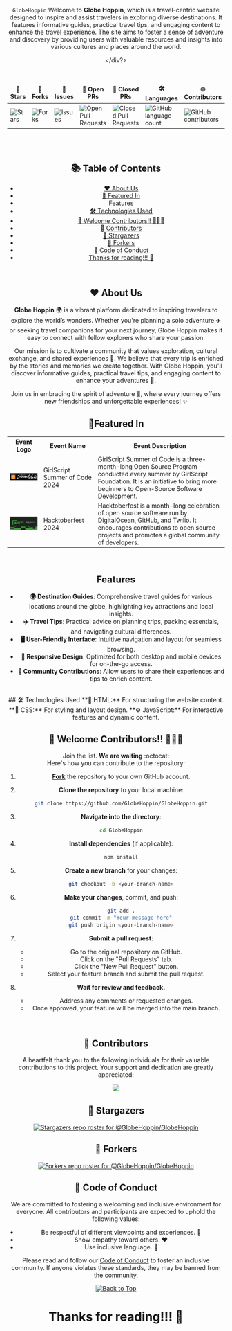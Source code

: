 <div align="center">

` GlobeHoppin `
Welcome to **Globe Hoppin**, which is a travel-centric website designed to inspire and assist travelers in exploring diverse destinations. It features informative guides, practical travel tips, and engaging content to enhance the travel experience. The site aims to foster a sense of adventure and discovery by providing users with valuable resources and insights into various cultures and places around the world.

</div?>

<div align="center">
<br>

<table align="center">
    <thead align="center">
        <tr border: 1px;>
            <td><b>🌟 Stars</b></td>
            <td><b>🍴 Forks</b></td>
            <td><b>🐛 Issues</b></td>
            <td><b>🔔 Open PRs</b></td>
            <td><b>🔕 Closed PRs</b></td>
            <td><b>🛠️ Languages</b></td>
            <td><b>🌐 Contributors</b></td>
        </tr>
     </thead>
     <tbody>
        <tr>
            <td><img alt="Stars" src="https://img.shields.io/github/stars/GlobeHoppin/GlobeHoppin?style=flat&logo=github"/></td>
            <td><img alt="Forks" src="https://img.shields.io/github/forks/GlobeHoppin/GlobeHoppin?style=flat&logo=github"/></td>
            <td><img alt="Issues" src="https://img.shields.io/github/issues/GlobeHoppin/GlobeHoppin?style=flat&logo=github"/></td>
            <td><img alt="Open Pull Requests" src="https://img.shields.io/github/issues-pr/GlobeHoppin/GlobeHoppin?style=flat&logo=github"/></td>
            <td><img alt="Closed Pull Requests" src="https://img.shields.io/github/issues-pr-closed/GlobeHoppin/GlobeHoppin?style=flat&color=critical&logo=github"/></td>
            <td><img alt="GitHub language count" src="https://img.shields.io/github/languages/count/GlobeHoppin/GlobeHoppin?style=flat&color=critical&logo=github"></td>
            <td><img alt="GitHub contributors" src="https://img.shields.io/github/contributors/GlobeHoppin/GlobeHoppin?color=2b9348"></td>
        </tr>
    </tbody>
</table>
</div>
<br>


<div align="center">
<br>

## 📚 Table of Contents
- [❤ About Us](#-about-us)
- [🚀 Featured In](#-featured-in)
- [Features](#features)
- [🛠️ Technologies Used](#-technologies-used)
- [🎉 Welcome Contributors!! 👨‍💻👋](#-welcome-contributors)
- [🙌 Contributors](#-contributors)
- [🌟 Stargazers](#-stargazers)
- [🍴 Forkers](#-forkers)
- [📝 Code of Conduct](#-code-of-conduct)
- [Thanks for reading!!! 🎉](#thanks-for-reading)

</div>
<br>

## ❤ About Us

**Globe Hoppin** 🌍 is a vibrant platform dedicated to inspiring travelers to explore the world’s wonders. Whether you're planning a solo adventure ✈️ or seeking travel companions for your next journey, Globe Hoppin makes it easy to connect with fellow explorers who share your passion.

Our mission is to cultivate a community that values exploration, cultural exchange, and shared experiences 🤝. We believe that every trip is enriched by the stories and memories we create together. With Globe Hoppin, you'll discover informative guides, practical travel tips, and engaging content to enhance your adventures 🧳.

Join us in embracing the spirit of adventure 🌄, where every journey offers new friendships and unforgettable experiences! ✨
<br />

## 🚀Featured In

<table>

   <tr>
      <th>Event Logo</th>
      <th>Event Name</th>
      <th>Event Description</th>
   </tr>
   <tr>
      <td><img src="./gssoc24.png" width="200" height="auto" loading="lazy" alt="GSSoC 24"/></td>
      <td>GirlScript Summer of Code 2024</td>
      <td>GirlScript Summer of Code is a three-month-long Open Source Program conducted every summer by GirlScript Foundation. It is an initiative to bring more beginners to Open-Source Software Development.</td>
   </tr>
    <tr>
      <td><img src="./hacktoberfest.png" width="200" height="auto" loading="lazy" alt="Hacktoberfest 2024"/></td>
      <td>Hacktoberfest 2024</td>
      <td>Hacktoberfest is a month-long celebration of open source software run by DigitalOcean, GitHub, and Twilio. It encourages contributions to open source projects and promotes a global community of developers.</td>
   </tr>

</table>
<br>

## Features

- **🌍 Destination Guides**: Comprehensive travel guides for various locations around the globe, highlighting key attractions and local insights.
- **✈️ Travel Tips**: Practical advice on planning trips, packing essentials, and navigating cultural differences.
- **🖥️ User-Friendly Interface**: Intuitive navigation and layout for seamless browsing.
- **📱 Responsive Design**: Optimized for both desktop and mobile devices for on-the-go access.
- **🤝 Community Contributions**: Allow users to share their experiences and tips to enrich content.

<br />
## 🛠️ Technologies Used
**📝 HTML:** For structuring the website content.
**🎨 CSS:** For styling and layout design.
**⚙️ JavaScript:** For interactive features and dynamic content.

<br />

## 🎉 Welcome Contributors!! 👨‍💻👋

Join the list. **We are waiting** :octocat:<br />
Here's how you can contribute to the repository:

1. **[Fork](https://github.com/GlobeHoppin/GlobeHoppin/fork)** the repository to your own GitHub account.
   
2. **Clone the repository** to your local machine:
   
    ```bash
    git clone https://github.com/GlobeHoppin/GlobeHoppin.git
    ```
    
3. **Navigate into the directory**:
   
    ```bash
    cd GlobeHoppin
    ```
    
4. **Install dependencies** (if applicable):
   
    ```bash
    npm install
    ```
    
5. **Create a new branch** for your changes:
   
    ```bash
    git checkout -b <your-branch-name>
    ```
    
6. **Make your changes**, commit, and push:
   
    ```bash
    git add .
    git commit -m "Your message here"
    git push origin <your-branch-name>
    ```

7. **Submit a pull request:**
   - Go to the original repository on GitHub.
   - Click on the "Pull Requests" tab.
   - Click the "New Pull Request" button.
   - Select your feature branch and submit the pull request.

8. **Wait for review and feedback.**
   - Address any comments or requested changes.
   - Once approved, your feature will be merged into the main branch.
<br >

## 🙌 Contributors

A heartfelt thank you to the following individuals for their valuable contributions to this project. Your support and dedication are greatly appreciated:

<a href="https://github.com/GlobeHoppin/GlobeHoppin/graphs/contributors">
  <img src="https://contrib.rocks/image?repo=GlobeHoppin/GlobeHoppin" />
</a>

<br />

## 🌟 Stargazers

<div align='center'>

[![Stargazers repo roster for @GlobeHoppin/GlobeHoppin](https://reporoster.com/stars/GlobeHoppin/GlobeHoppin)](https://github.com/GlobeHoppin/GlobeHoppin/stargazers)

</div>

## 🍴 Forkers

<div align='center'>

[![Forkers repo roster for @GlobeHoppin/GlobeHoppin](https://reporoster.com/forks/GlobeHoppin/GlobeHoppin)](https://github.com/GlobeHoppin/GlobeHoppin/network/members)

</div>

## 📝 Code of Conduct

We are committed to fostering a welcoming and inclusive environment for everyone. All contributors and participants are expected to uphold the following values:

- Be respectful of different viewpoints and experiences. 🙏
- Show empathy toward others. ❤️
- Use inclusive language. 🌈

Please read and follow our [Code of Conduct](Code_of_Conduct.md) to foster an inclusive community. If anyone violates these standards, they may be banned from the community.

<div align="center">
    <a href="#top">
        <img src="https://img.shields.io/badge/Back%20to%20Top-000000?style=for-the-badge&logo=github&logoColor=white" alt="Back to Top">
    </a>
</div>

# Thanks for reading!!! 🎉
